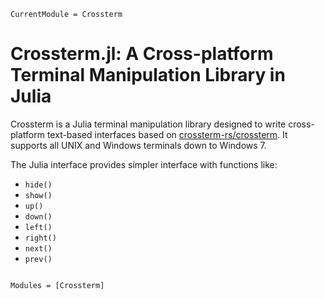 ```@meta
CurrentModule = Crossterm
```

# Crossterm.jl: A Cross-platform Terminal Manipulation Library in Julia

Crossterm is a Julia terminal manipulation library designed to write cross-platform text-based interfaces based on [crossterm-rs/crossterm](https://github.com/crossterm-rs/crossterm). It supports all UNIX and Windows terminals down to Windows 7.

The Julia interface provides simpler interface with functions like:

- `hide()`
- `show()`
- `up()`
- `down()`
- `left()`
- `right()`
- `next()`
- `prev()`

```@index

```

```@autodocs
Modules = [Crossterm]
```

